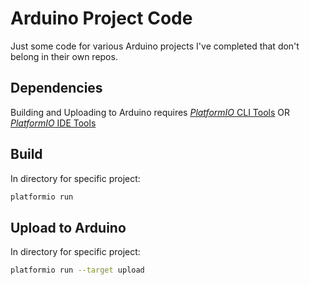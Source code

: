 # Arduino Project Code

Just some code for various Arduino projects I've completed that don't belong in their own repos.

## Dependencies

Building and Uploading to Arduino requires [*PlatformIO* CLI Tools](https://docs.platformio.org/en/latest/core/installation/shell-commands.html#unix-and-unix-like) OR [*PlatformIO* IDE Tools](https://docs.platformio.org/en/latest/integration/ide/pioide.html#pioide)

## Build

In directory for specific project:

```bash
platformio run
```

## Upload to Arduino

In directory for specific project:

```bash
platformio run --target upload
```
